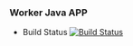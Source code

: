 ### Worker Java APP

* Build Status 
[![Build Status](http://7e93-95-90-243-79.ngrok.io/buildStatus/icon?job=instavote%2Fresult-build)](http://7e93-95-90-243-79.ngrok.io/job/instavote/job/result-build/)
